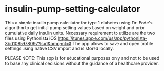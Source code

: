 # insulin-pump-setting-calculator
This a simple insulin pump calculator for type 1 diabetes using Dr. Bode's algorithm to get initial pump setting values based on weight and prior cumulative daily insulin units.  Necessary requirement to utilize are the two files using Pythonista iOS https://itunes.apple.com/us/app/pythonista-3/id1085978097?ls=1&amp;mt=8
The app allows to save and open profile settings using native CSV import and is stored locally.  

PLEASE NOTE:  This app is for educational purposes only and not to be used to base any clinical decisions without the guidance of a healthcare provider.  
